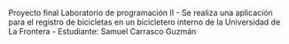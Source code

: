 Proyecto final Laboratorio de programación II - 
Se realiza una aplicación para el registro de bicicletas en un bicicletero interno de la Universidad de La Frontera - 
Estudiante: Samuel Carrasco Guzmán
